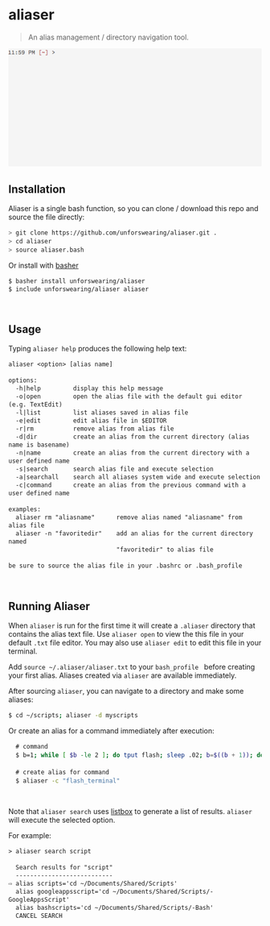 # aliaser

> An alias management / directory navigation tool.

<img src="https://raw.githubusercontent.com/unforswearing/aliaser/master/aliaser-example-new.gif">

<br>

## Installation

Aliaser is a single bash function, so you can clone / download this repo and source the file directly:

```bash
> git clone https://github.com/unforswearing/aliaser.git .
> cd aliaser
> source aliaser.bash

```

Or install with [basher](https://github.com/basherpm/basher)

```
$ basher install unforswearing/aliaser
$ include unforswearing/aliaser aliaser
```

<br>

## Usage

Typing `aliaser help` produces the following help text:

```
aliaser <option> [alias name]

options:
  -h|help         display this help message
  -o|open         open the alias file with the default gui editor (e.g. TextEdit)
  -l|list         list aliases saved in alias file
  -e|edit         edit alias file in $EDITOR
  -r|rm           remove alias from alias file
  -d|dir          create an alias from the current directory (alias name is basename)
  -n|name         create an alias from the current directory with a user defined name
  -s|search       search alias file and execute selection
  -a|searchall    search all aliases system wide and execute selection
  -c|command      create an alias from the previous command with a user defined name

examples:
  aliaser rm "aliasname"      remove alias named "aliasname" from alias file
  aliaser -n "favoritedir"    add an alias for the current directory named
                              "favoritedir" to alias file

be sure to source the alias file in your .bashrc or .bash_profile
```

<br>

## Running Aliaser

When `aliaser` is run for the first time it will create a `.aliaser` directory that contains the alias text file. Use `aliaser open` to view the this file in your default `.txt` file editor. You may also use `aliaser edit` to edit this file in your terminal.

Add `source ~/.aliaser/aliaser.txt` to your `bash_profile ` before creating your first alias. Aliases created via `aliaser` are available immediately.

After sourcing `aliaser`, you can navigate to a directory and make some aliases:

```bash
$ cd ~/scripts; aliaser -d myscripts
```

Or create an alias for a command immediately after execution:

```bash
  # command
  $ b=1; while [ $b -le 2 ]; do tput flash; sleep .02; b=$((b + 1)); done

  # create alias for command
  $ aliaser -c "flash_terminal"
```

<br>


Note that `aliaser search` uses [listbox](https://github.com/gko/listbox) to generate a list of results. `aliaser` will execute the selected option.

For example:

```
> aliaser search script

  Search results for "script"
  ---------------------------
⇨ alias scripts='cd ~/Documents/Shared/Scripts'
  alias googleappsscript='cd ~/Documents/Shared/Scripts/-GoogleAppsScript'
  alias bashscripts='cd ~/Documents/Shared/Scripts/-Bash'
  CANCEL SEARCH
```

<br>

